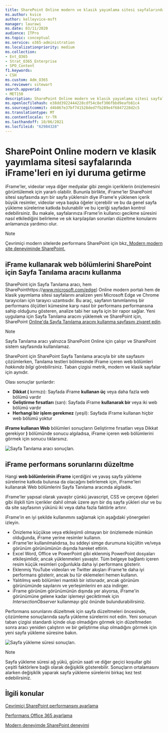 ```yaml
---
title: SharePoint Online modern ve klasik yayımlama sitesi sayfalarında iFrame'leri en iyi duruma getirme
ms.author: kvice
author: kelleyvice-msft
manager: laurawi
ms.date: 03/11/2020
audience: ITPro
ms.topic: conceptual
ms.service: o365-administration
ms.localizationpriority: medium
ms.collection:
- Ent_O365
- Strat_O365_Enterprise
- SPO_Content
f1.keywords:
- CSH
ms.custom: Adm_O365
ms.reviewer: sstewart
search.appverid:
- MET150
description: SharePoint Online modern ve klasik yayımlama sitesi sayfalarında iFrame performansını iyileştirmeyi öğrenin.
ms.openlocfilehash: e38dd3922444228cdf54c8ef306fbbd9eafb81c4
ms.sourcegitcommit: d4b867e37bf741528ded7fb289e4f6847228d2c5
ms.translationtype: MT
ms.contentlocale: tr-TR
ms.lasthandoff: 10/06/2021
ms.locfileid: "62984328"
---
```

# <a name="optimize-iframes-in-sharepoint-online-modern-and-classic-publishing-site-pages"></a>SharePoint Online modern ve klasik yayımlama sitesi sayfalarında iFrame'leri en iyi duruma getirme

iFrame'ler, videolar veya diğer medyalar gibi zengin içeriklerin önizlemesini görüntülemek için yararlı olabilir. Bununla birlikte, iFrame'ler SharePoint sitesi sayfasında ayrı bir sayfa yüklensin diye iFrame'e yüklenen içerik büyük resimler, videolar veya başka öğeler içerebilir ve bu da genel sayfa yükleme sürelerine katkıda bulunabilir ve bu içeriği sayfadan kontrol edebilirsiniz. Bu makale, sayfalarınıza iFrame'in kullanıcı gecikme süresini nasıl etkilediğini belirleme ve sık karşılaşılan sorunları düzeltme konularını anlamanıza yardımcı olur.

>[!NOTE]
>Çevrimiçi modern sitelerde performans SharePoint için bkz[. Modern modern site deneyiminde SharePoint.](/sharepoint/modern-experience-performance)

## <a name="use-the-page-diagnostics-for-sharepoint-tool-to-analyze-web-parts-using-iframes"></a>iFrame kullanarak web bölümlerini SharePoint için Sayfa Tanılama aracını kullanma

SharePoint için Sayfa Tanılama aracı, hem SharePointhttps://www.microsoft.com/edge) Online modern portalı hem de klasik yayımlama sitesi sayfalarını analizen yeni Microsoft Edge ve Chrome tarayıcıları için tarayıcı uzantısıdır. Bu araç, sayfanın tanımlanmış bir performans ölçütleri kümesine karşı nasıl bir performans performansına sahip olduğunu gösteren, analize tabi her sayfa için bir rapor sağlar. Yeni uygulama için Sayfa Tanılama aracını yüklemek ve SharePoint için, SharePoint [Online'da Sayfa Tanılama aracını kullanma sayfasını ziyaret edin](page-diagnostics-for-spo.md).

>[!NOTE]
>Sayfa Tanılama aracı yalnızca SharePoint Online için çalışır ve SharePoint sistem sayfasında kullanılamaz.

SharePoint için SharePoint Sayfa Tanılama aracıyla bir site sayfasını çözümlerken, Tanılama testleri bölmesinde iFrame içeren web bölümleri _hakkında bilgi_ görebilirsiniz. Taban çizgisi metrik, modern ve klasik sayfalar için aynıdır.

Olası sonuçlar şunlardır:

- **Dikkat (** kırmızı): Sayfada iFrame **kullanan üç** veya daha fazla web bölümü vardır
- **Geliştirme fırsatları** (sarı): Sayfada iFrame **kullanarak bir** veya iki web bölümü vardır
- **Herhangi bir işlem gerekmez** (yeşil): Sayfada iFrame kullanan hiçbir web bölümü yoktur

**iFrame kullanan Web** bölümleri sonuçların Geliştirme fırsatları veya Dikkat gerekiyor **)** bölümünde sonucu  algıladısa, iFrame içeren web bölümlerini görmek için sonucu tıklarsınız.

![Sayfa Tanılama aracı sonuçları.](../media/modern-portal-optimization/pagediag-iframe-yellow.png)

## <a name="remediate-iframe-performance-issues"></a>iFrame performans sorunlarını düzeltme

Hangi **web bölümlerinin iFrame** içerdiğini ve yavaş sayfa yükleme sürelerine katkıda bulunsa da olacağını belirlemek için, iFrame'leri kullanarak Web bölümlerini Sayfa Tanılama aracında algıladık.

iFrame'ler yapısal olarak yavaştır çünkü javascript, CSS ve çerçeve öğeleri gibi ilişkili tüm içerikler dahil olmak üzere ayrı bir dış sayfa yükleri olur ve bu da site sayfasının yükünü iki veya daha fazla faktörle artırır.

iFrame'in en iyi şekilde kullanımını sağlamak için aşağıdaki yönergeleri izleyin.

- Önizleme küçükse veya etkileşimli olmayan bir önizlemede mümkün olduğunda, iFrame yerine resimler kullanın.
- iFrame'ler kullanılmalıdırsa, bu sddeyi simge durumuna küçültin ve/veya görünüm görünümünün dışında hareket ettirin.
- Excel Word, Office ve PowerPoint gibi eklenmiş PowerPoint dosyaları etkileşimlidir, ancak yüklenmeleri yavaştır. Tüm belgeye bağlantı içeren resim küçük resimleri çoğunlukla daha iyi performans gösterir.
- Eklenmiş YouTube videoları ve Twitter akışları iFrame'te daha iyi performans gösterir, ancak bu tür eklemeleri hemen kullanın.
- Yalıtılmış web bölümleri mantıklı bir istisnadır, ancak görünüm görünümünde sayılarını ve yerleşimlerini en aza indirger.
- iFrame görünüm görünümünün dışında yer alıyorsa, iFrame'in görünümüne gelene kadar işlemeyi geciktirmek için _IntersectionObserver_ kullanmayı göz önünde bulundurabilirsiniz.

Performans sorunlarını düzeltmek için sayfa düzeltmeleri öncesinde, çözümleme sonuçlarında sayfa yükleme sürelerini not edin. Yeni sonucun taban çizgisi standardı içinde olup olmadığını görmek için düzeltmeden sonra aracı yeniden çalıştırın ve bir geliştirme olup olmadığını görmek için yeni sayfa yükleme süresine bakın.

![Sayfa yükleme süresi sonuçları.](../media/modern-portal-optimization/pagediag-page-load-time.png)

>[!NOTE]
>Sayfa yükleme süresi ağ yükü, günün saati ve diğer geçici koşullar gibi çeşitli faktörlere bağlı olarak değişiklik gösterebilir. Sonuçların ortalamasını alarken değişiklik yaparak sayfa yükleme sürelerini birkaç kez test edebilirsiniz.

## <a name="related-topics"></a>İlgili konular

[Çevrimiçi SharePoint performansını ayarlama](tune-sharepoint-online-performance.md)

[Performans Office 365 ayarlama](tune-microsoft-365-performance.md)

[Modern deneyimde SharePoint deneyimi](/sharepoint/modern-experience-performance)